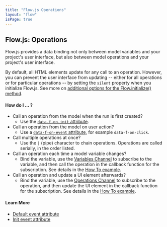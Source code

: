 ```yaml
---
title: "Flow.js Operations"
layout: "flow"
isPage: true
---
```


## Flow.js: Operations


Flow.js provides a data binding not only between model variables and your project's user interface, but also between model operations and your project's user interface. 

By default, all HTML elements update for any call to an operation. However, you can prevent the user interface from updating -- either for all operations or for particular operations -- by setting the `silent` property when you initialize Flow.js. See more on [additional options for the Flow.initialize() method](../generated/flow-js/).


#### How do I ... ?

* Call an operation from the model when the run is first created? 
	* Use the [`data-f-on-init` attribute](../generated/dom/attributes/events/init-event-attr/).
* Call an operation from the model on user action? 
	* Use a [`data-f-on-event` attribute](../generated/dom/attributes/events/default-event-attr/), for example `data-f-on-click`. 
* Call multiple operations at once? 
	* Use the `|` (pipe) character to chain operations. Operations are called serially, in the order listed.
* Call an operation each time a model variable changes?
	* Bind the variable, use the [Variables Channel](../generated/channels/variables-channel/) to subscribe to the variable, and then call the operation in the callback function for the subscription. See details in the [How To example](../../how_to/variable_operation/).
* Call an operation and update a UI element afterwards?
	* Bind the variable, use the [Operations Channel](../generated/channels/operations-channel/) to subscribe to the operation, and then update the UI element in the callback function for the subscription. See details in the [How To example](../../how_to/operation_update/). 


#### Learn More

* [Default event attribute](../generated/dom/attributes/events/default-event-attr/)
* [Init event attribute](../generated/dom/attributes/events/init-event-attr/)

